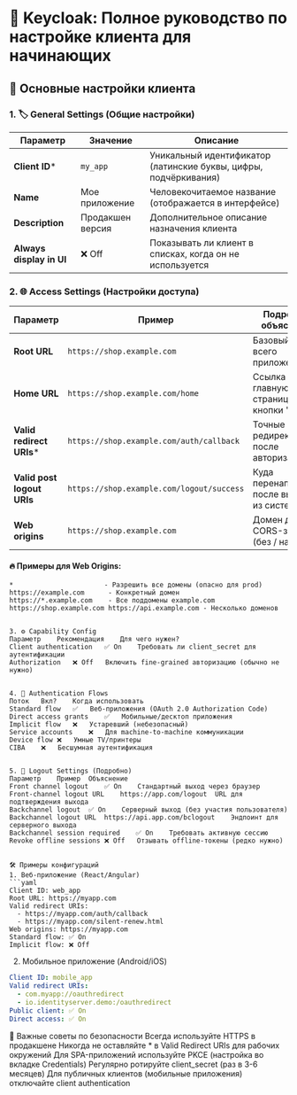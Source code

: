 # 🔐 Keycloak: Полное руководство по настройке клиента для начинающих

## 🌟 Основные настройки клиента

### 1. 🏷️ General Settings (Общие настройки)
| Параметр | Значение | Описание |
|----------|----------|----------|
| **Client ID*** | `my_app` | Уникальный идентификатор (латинские буквы, цифры, подчёркивания) |
| **Name** | Мое приложение | Человекочитаемое название (отображается в интерфейсе) |
| **Description** | Продакшен версия | Дополнительное описание назначения клиента |
| **Always display in UI** | ❌ Off | Показывать ли клиент в списках, когда он не используется |

### 2. 🌐 Access Settings (Настройки доступа)
| Параметр | Пример | Подробное объяснение |
|----------|--------|----------------------|
| **Root URL** | `https://shop.example.com` | Базовый URL всего приложения |
| **Home URL** | `https://shop.example.com/home` | Ссылка на главную страницу (для кнопки "Назад") |
| **Valid redirect URIs*** | `https://shop.example.com/auth/callback` | Точные URI для редиректа после авторизации |
| **Valid post logout URIs** | `https://shop.example.com/logout/success` | Куда перенаправлять после выхода из системы |
| **Web origins** | `https://shop.example.com` | Домен для CORS-запросов (без / на конце) |

#### 🔥 Примеры для Web Origins:
```text
*                       - Разрешить все домены (опасно для prod)
https://example.com      - Конкретный домен
https://*.example.com    - Все поддомены example.com
https://shop.example.com https://api.example.com - Несколько доменов


3. ⚙️ Capability Config
Параметр	Рекомендация	Для чего нужен?
Client authentication	✅ On	Требовать ли client_secret для аутентификации
Authorization	❌ Off	Включить fine-grained авторизацию (обычно не нужно)


4. 🔄 Authentication Flows
Поток	Вкл?	Когда использовать
Standard flow	✅	Веб-приложения (OAuth 2.0 Authorization Code)
Direct access grants	✅	Мобильные/десктоп приложения
Implicit flow	❌	Устаревший (небезопасный)
Service accounts	❌	Для machine-to-machine коммуникации
Device flow	❌	Умные TV/принтеры
CIBA	❌	Бесшумная аутентификация


5. 🚪 Logout Settings (Подробно)
Параметр	Пример	Объяснение
Front channel logout	✅ On	Стандартный выход через браузер
Front-channel logout URL	https://app.com/logout	URL для подтверждения выхода
Backchannel logout	✅ On	Серверный выход (без участия пользователя)
Backchannel logout URL	https://api.app.com/bclogout	Эндпоинт для серверного выхода
Backchannel session required	✅ On	Требовать активную сессию
Revoke offline sessions	❌ Off	Отзывать offline-токены (редко нужно)


🛠️ Примеры конфигураций
1. Веб-приложение (React/Angular)
```yaml
Client ID: web_app
Root URL: https://myapp.com
Valid redirect URIs:
  - https://myapp.com/auth/callback
  - https://myapp.com/silent-renew.html
Web origins: https://myapp.com
Standard flow: ✅ On
Implicit flow: ❌ Off
```


2. Мобильное приложение (Android/iOS)
```yaml
Client ID: mobile_app
Valid redirect URIs:
  - com.myapp://oauthredirect
  - io.identityserver.demo:/oauthredirect
Public client: ✅ On
Direct access: ✅ On
```

🚨 Важные советы по безопасности
Всегда используйте HTTPS в продакшене
Никогда не оставляйте * в Valid Redirect URIs для рабочих окружений
Для SPA-приложений используйте PKCE (настройка во вкладке Credentials)
Регулярно ротируйте client_secret (раз в 3-6 месяцев)
Для публичных клиентов (мобильные приложения) отключайте client authentication
